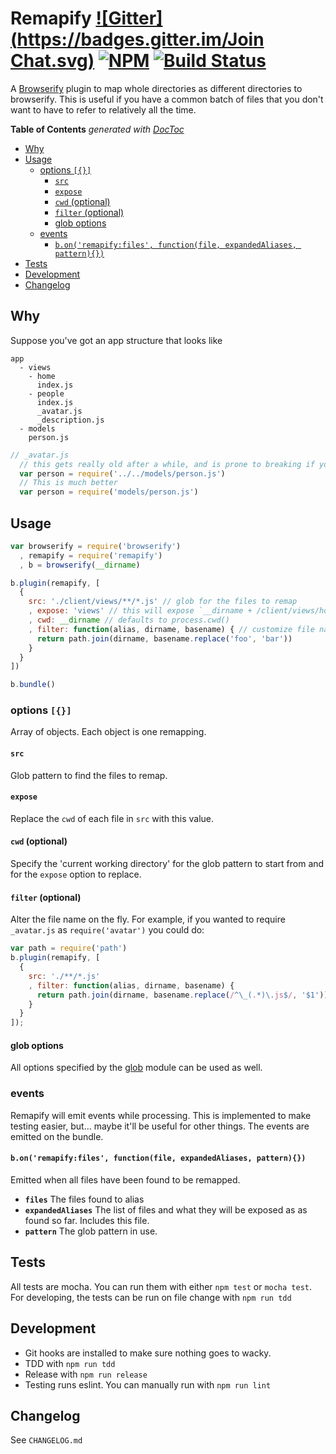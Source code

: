 Remapify [![Gitter](https://badges.gitter.im/Join Chat.svg)](https://gitter.im/joeybaker/remapify?utm_source=badge&utm_medium=badge&utm_campaign=pr-badge&utm_content=badge) [![NPM](https://nodei.co/npm/remapify.png)](https://nodei.co/npm/remapify/) [![Build Status](https://travis-ci.org/joeybaker/remapify.png?branch=master)](https://travis-ci.org/joeybaker/remapify)
=======================

A [Browserify](https://github.com/substack/node-browserify) plugin to map whole directories as different directories to browserify. This is useful if you have a common batch of files that you don't want to have to refer to relatively all the time.

<!-- START doctoc generated TOC please keep comment here to allow auto update -->
<!-- DON'T EDIT THIS SECTION, INSTEAD RE-RUN doctoc TO UPDATE -->
**Table of Contents**  *generated with [DocToc](https://github.com/thlorenz/doctoc)*

- [Why](#why)
- [Usage](#usage)
  - [options `[{}]`](#options-)
    - [`src`](#src)
    - [`expose`](#expose)
    - [`cwd` (optional)](#cwd-optional)
    - [`filter` (optional)](#filter-optional)
    - [glob options](#glob-options)
  - [events](#events)
    - [`b.on('remapify:files', function(file, expandedAliases, pattern){})`](#bonremapifyfiles-functionfile-expandedaliases-pattern)
- [Tests](#tests)
- [Development](#development)
- [Changelog](#changelog)

<!-- END doctoc generated TOC please keep comment here to allow auto update -->

## Why

Suppose you've got an app structure that looks like

```
app
  - views
    - home
      index.js
    - people
      index.js
      _avatar.js
      _description.js
  - models
    person.js
```

```js
// _avatar.js
  // this gets really old after a while, and is prone to breaking if you change the directory hiearchy.
  var person = require('../../models/person.js')
  // This is much better
  var person = require('models/person.js')
```

## Usage
```js
var browserify = require('browserify')
  , remapify = require('remapify')
  , b = browserify(__dirname)

b.plugin(remapify, [
  {
    src: './client/views/**/*.js' // glob for the files to remap
    , expose: 'views' // this will expose `__dirname + /client/views/home.js` as `views/home.js`
    , cwd: __dirname // defaults to process.cwd()
    , filter: function(alias, dirname, basename) { // customize file names
      return path.join(dirname, basename.replace('foo', 'bar'))
    }
  }
])

b.bundle()
```

### options `[{}]`
Array of objects. Each object is one remapping.

#### `src`
Glob pattern to find the files to remap.

#### `expose`
Replace the `cwd` of each file in `src` with this value.

#### `cwd` (optional)
Specify the 'current working directory' for the glob pattern to start from and for the `expose` option to replace.

#### `filter` (optional)
Alter the file name on the fly. For example, if you wanted to require `_avatar.js` as `require('avatar')` you could do:

```js
var path = require('path')
b.plugin(remapify, [
  {
    src: './**/*.js'
    , filter: function(alias, dirname, basename) {
      return path.join(dirname, basename.replace(/^\_(.*)\.js$/, '$1'))
    }
  }
]);
```

#### glob options
All options specified by the [glob](https://www.npmjs.org/package/glob) module can be used as well.

### events
Remapify will emit events while processing. This is implemented to make testing easier, but… maybe it'll be useful for other things. The events are emitted on the bundle.

#### `b.on('remapify:files', function(file, expandedAliases, pattern){})`
Emitted when all files have been found to be remapped.

* **`files`** The files found to alias
* **`expandedAliases`** The list of files and what they will be exposed as as found so far. Includes this file.
* **`pattern`** The glob pattern in use.

## Tests
All tests are mocha. You can run them with either `npm test` or `mocha test`. For developing, the tests can be run on file change with `npm run tdd`

## Development

* Git hooks are installed to make sure nothing goes to wacky.
* TDD with `npm run tdd`
* Release with `npm run release`
* Testing runs eslint. You can manually run with `npm run lint`

## Changelog
See `CHANGELOG.md`
